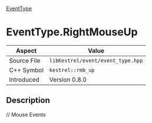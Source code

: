 [EventType](index)
# EventType.RightMouseUp
| Aspect | Value |
| --- | --- |
| Source File | `libKestrel/event/event_type.hpp` |
| C++ Symbol | `kestrel::rmb_up` |
| Introduced | Version 0.8.0 |
## Description
// Mouse Events
